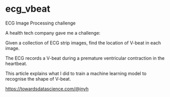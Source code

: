 # ecg_vbeat
ECG Image Processing challenge

A health tech company gave me a challenge: 

Given a collection of ECG strip images, find the location of V-beat in each image. 

The ECG records a V-beat during a premature ventricular contraction in the heartbeat. 

This article explains what I did to train a machine learning model to recognise the shape of V-beat.

https://towardsdatascience.com/@jnyh

